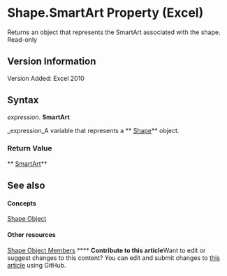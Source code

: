 
# Shape.SmartArt Property (Excel)

Returns an object that represents the SmartArt associated with the shape. Read-only


## Version Information

Version Added: Excel 2010 


## Syntax

 _expression_. **SmartArt**

 _expression_A variable that represents a  ** [Shape](8f01fcd1-b7d9-5216-2de5-40fb6648a403.md)** object.


### Return Value

 ** [SmartArt](http://msdn.microsoft.com/library/24332c9b-87c9-7678-9d9f-9e25f2370afc%28Office.15%29.aspx)**


## See also


#### Concepts


 [Shape Object](8f01fcd1-b7d9-5216-2de5-40fb6648a403.md)
#### Other resources


 [Shape Object Members](0fed7136-4228-6c32-507d-3bd36aa56d9a.md)
****   **Contribute to this article**Want to edit or suggest changes to this content? You can edit and submit changes to  [this article](https://github.com/jhershey00/VBA_Excel_Test/OpenXMLCon/articles/d38ed9b4-eb97-acec-46b0-6809988f6031.md) using GitHub.

